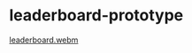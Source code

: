 # leaderboard-prototype

[leaderboard.webm](https://github.com/js131296/leaderboard-prototype/assets/139111034/6cde352c-9bb6-4015-af83-26b03c1c9057)

